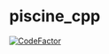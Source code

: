 # piscine_cpp
[![CodeFactor](https://www.codefactor.io/repository/github/alisterd51/piscine_cpp/badge/master)](https://www.codefactor.io/repository/github/alisterd51/piscine_cpp/overview/master)
